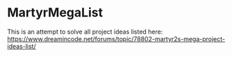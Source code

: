 # MartyrMegaList
This is an attempt to solve all project ideas listed here: https://www.dreamincode.net/forums/topic/78802-martyr2s-mega-project-ideas-list/
